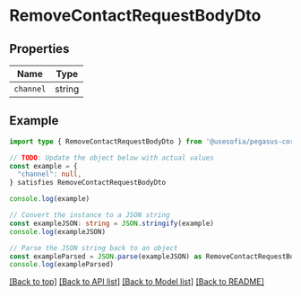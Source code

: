 
# RemoveContactRequestBodyDto


## Properties

Name | Type
------------ | -------------
`channel` | string

## Example

```typescript
import type { RemoveContactRequestBodyDto } from '@usesofia/pegasus-core-api-sdk'

// TODO: Update the object below with actual values
const example = {
  "channel": null,
} satisfies RemoveContactRequestBodyDto

console.log(example)

// Convert the instance to a JSON string
const exampleJSON: string = JSON.stringify(example)
console.log(exampleJSON)

// Parse the JSON string back to an object
const exampleParsed = JSON.parse(exampleJSON) as RemoveContactRequestBodyDto
console.log(exampleParsed)
```

[[Back to top]](#) [[Back to API list]](../README.md#api-endpoints) [[Back to Model list]](../README.md#models) [[Back to README]](../README.md)


